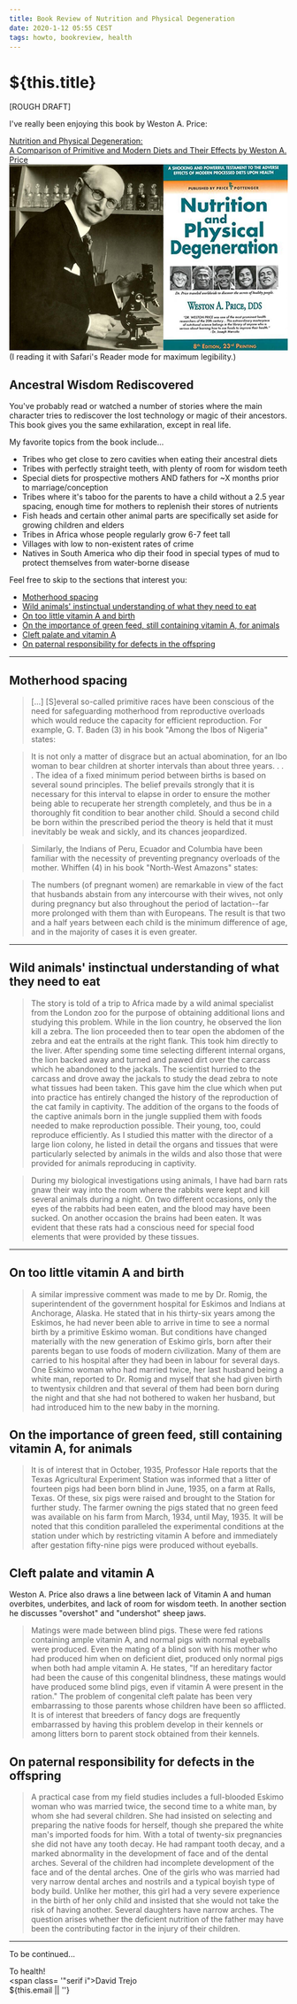 ```yaml
---
title: Book Review of Nutrition and Physical Degeneration
date: 2020-1-12 05:55 CEST
tags: howto, bookreview, health
---
```

# ${this.title}

[ROUGH DRAFT]

I've really been enjoying this book by Weston A. Price:

[Nutrition and Physical Degeneration:  
A Comparison of Primitive and Modern Diets
and Their Effects by Weston A. Price![](images/westonaprice/cover.jpg)](http://gutenberg.net.au/ebooks02/0200251h.html)
(I reading it with Safari's Reader mode for maximum legibility.)

## <a name='AncestralWisdomRediscovered'></a>Ancestral Wisdom Rediscovered
You've probably read or watched a number of stories where the main character tries to rediscover the lost technology or magic of their ancestors. This book gives you the same exhilaration, except in real life. 

My favorite topics from the book include...

- Tribes who get close to zero cavities when eating their ancestral diets
- Tribes with perfectly straight teeth, with plenty of room for wisdom teeth
- Special diets for prospective mothers AND fathers for ~X months prior to marriage/conception
- Tribes where it's taboo for the parents to have a child without a 2.5 year spacing, enough time for mothers to replenish their stores of nutrients
- Fish heads and certain other animal parts are specifically set aside for growing children and elders
- Tribes in Africa whose people regularly grow 6-7 feet tall
- Villages with low to non-existent rates of crime
- Natives in South America who dip their food in special types of mud to protect themselves from water-borne disease

Feel free to skip to the sections that interest you:

<!-- vscode-markdown-toc -->
* [Motherhood spacing](#Motherhoodspacing)
* [Wild animals' instinctual understanding of what they need to eat](#Wildanimalsinstinctualunderstandingofwhattheyneedtoeat)
* [On too little vitamin A and birth](#OntoolittlevitaminAandbirth)
* [On the importance of green feed, still containing vitamin A, for animals](#OntheimportanceofgreenfeedstillcontainingvitaminAforanimals)
* [Cleft palate and vitamin A](#CleftpalateandvitaminA)
* [On paternal responsibility for defects in the offspring](#Onpaternalresponsibilityfordefectsintheoffspring)

<!-- vscode-markdown-toc-config
	numbering=false
	autoSave=true
	/vscode-markdown-toc-config -->
<!-- /vscode-markdown-toc -->

---

## <a name='Motherhoodspacing'></a>Motherhood spacing
> [...] [S]everal so-called primitive races have been conscious of the need for safeguarding motherhood from reproductive overloads which would reduce the capacity for efficient reproduction. For example, G. T. Baden (3) in his book "Among the Ibos of Nigeria" states:  

  > It is not only a matter of disgrace but an actual abomination, for an Ibo woman to bear children at shorter intervals than about three years. . . . The idea of a fixed minimum period between births is based on several sound principles. The belief prevails strongly that it is necessary for this interval to elapse in order to ensure the mother being able to recuperate her strength completely, and thus be in a thoroughly fit condition to bear another child. Should a second child be born within the prescribed period the theory is held that it must inevitably be weak and sickly, and its chances jeopardized.

> Similarly, the Indians of Peru, Ecuador and Columbia have been familiar with the necessity of preventing pregnancy overloads of the mother. Whiffen (4) in his book "North-West Amazons" states:

> The numbers (of pregnant women) are remarkable in view of the fact that husbands abstain from any intercourse with their wives, not only during pregnancy but also throughout the period of lactation--far more prolonged with them than with Europeans. The result is that two and a half years between each child is the minimum difference of age, and in the majority of cases it is even greater.

---

## <a name='Wildanimalsinstinctualunderstandingofwhattheyneedtoeat'></a>Wild animals' instinctual understanding of what they need to eat

>The story is told of a trip to Africa made by a wild animal specialist from the London zoo for the purpose of obtaining additional lions and studying this problem. While in the lion country, he observed the lion kill a zebra. The lion proceeded then to tear open the abdomen of the zebra and eat the entrails at the right flank. This took him directly to the liver. After spending some time selecting different internal organs, the lion backed away and turned and pawed dirt over the carcass which he abandoned to the jackals. The scientist hurried to the carcass and drove away the jackals to study the dead zebra to note what tissues had been taken. This gave him the clue which when put into practice has entirely changed the history of the reproduction of the cat family in captivity. The addition of the organs to the foods of the captive animals born in the jungle supplied them with foods needed to make reproduction possible. Their young, too, could reproduce efficiently. As I studied this matter with the director of a large lion colony, he listed in detail the organs and tissues that were particularly selected by animals in the wilds and also those that were provided for animals reproducing in captivity.  

> During my biological investigations using animals, I have had barn rats gnaw their way into the room where the rabbits were kept and kill several animals during a night. On two different occasions, only the eyes of the rabbits had been eaten, and the blood may have been sucked. On another occasion the brains had been eaten. It was evident that these rats had a conscious need for special food elements that were provided by these tissues.

---

## <a name='OntoolittlevitaminAandbirth'></a>On too little vitamin A and birth
> A similar impressive comment was made to me by Dr. Romig, the superintendent of the government hospital for Eskimos and Indians at Anchorage, Alaska. He stated that in his thirty-six years among the Eskimos, he had never been able to arrive in time to see a normal birth by a primitive Eskimo woman. But conditions have changed materially with the new generation of Eskimo girls, born after their parents began to use foods of modern civilization. Many of them are carried to his hospital after they had been in labour for several days. One Eskimo woman who had married twice, her last husband being a white man, reported to Dr. Romig and myself that she had given birth to twentysix children and that several of them had been born during the night and that she had not bothered to waken her husband, but had introduced him to the new baby in the morning.


## <a name='OntheimportanceofgreenfeedstillcontainingvitaminAforanimals'></a>On the importance of green feed, still containing vitamin A, for animals

>  It is of interest that in October, 1935, Professor Hale reports that the Texas Agricultural Experiment Station was informed that a litter of fourteen pigs had been born blind in June, 1935, on a farm at Ralls, Texas. Of these, six pigs were raised and brought to the Station for further study. The farmer owning the pigs stated that no green feed was available on his farm from March, 1934, until May, 1935. It will be noted that this condition paralleled the experimental conditions at the station under which by restricting vitamin A before and immediately after gestation fifty-nine pigs were produced without eyeballs.

## <a name='CleftpalateandvitaminA'></a>Cleft palate and vitamin A

Weston A. Price also draws a line between lack of Vitamin A and human overbites, underbites, and lack of room for wisdom teeth. In another section he discusses "overshot" and "undershot" sheep jaws.

> Matings were made between blind pigs. These were fed rations containing ample vitamin A, and normal pigs with normal eyeballs were produced. Even the mating of a blind son with his mother who had produced him when on deficient diet, produced only normal pigs when both had ample vitamin A. He states, "If an hereditary factor had been the cause of this congenital blindness, these matings would have produced some blind pigs, even if vitamin A were present in the ration." The problem of congenital cleft palate has been very embarrassing to those parents whose children have been so afflicted. It is of interest that breeders of fancy dogs are frequently embarrassed by having this problem develop in their kennels or among litters born to parent stock obtained from their kennels.

## <a name='Onpaternalresponsibilityfordefectsintheoffspring'></a>On paternal responsibility for defects in the offspring

> A practical case from my field studies includes a full-blooded Eskimo woman who was married twice, the second time to a white man, by whom she had several children. She had insisted on selecting and preparing the native foods for herself, though she prepared the white man's imported foods for him. With a total of twenty-six pregnancies she did not have any tooth decay. He had rampant tooth decay, and a marked abnormality in the development of face and of the dental arches. Several of the children had incomplete development of the face and of the dental arches. One of the girls who was married had very narrow dental arches and nostrils and a typical boyish type of body build. Unlike her mother, this girl had a very severe experience in the birth of her only child and insisted that she would not take the risk of having another. Several daughters have narrow arches. The question arises whether the deficient nutrition of the father may have been the contributing factor in the injury of their children.

---

To be continued...


To health!  
<span class=
'"serif i">David Trejo</span><br/>
${this.email || ''}
